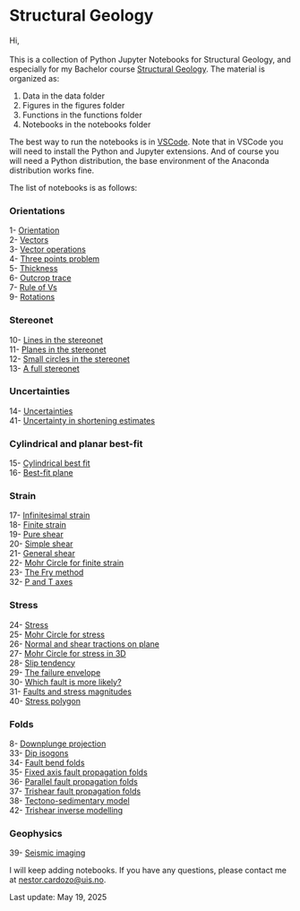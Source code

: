 # Structural Geology
Hi,
\
\
This is a collection of Python Jupyter Notebooks for Structural Geology, and especially for my Bachelor course [Structural Geology](https://www.youtube.com/playlist?list=PL1Oi4O0iZ7iYI4AsAV5JAsYzrB_M96L_y). The material is organized as:

1. Data in the data folder
2. Figures in the figures folder
3. Functions in the functions folder
4. Notebooks in the notebooks folder

The best way to run the notebooks is in [VSCode](https://code.visualstudio.com). Note that in VSCode you will need to install the Python and Jupyter extensions. And of course you will need a Python distribution, the base environment of the Anaconda distribution works fine.

The list of notebooks is as follows:

### Orientations

1- [Orientation](/notebooks/nb1_orientation.ipynb)<br>
2- [Vectors](/notebooks/nb2_vectors.ipynb)<br>
3- [Vector operations](/notebooks/nb3_vector_operations.ipynb)<br>
4- [Three points problem](/notebooks/nb4_three_points.ipynb)<br>
5- [Thickness](/notebooks/nb5_thickness.ipynb)<br>
6- [Outcrop trace](/notebooks/nb6_outcrop_trace.ipynb)<br>
7- [Rule of Vs](/notebooks/nb7_rule_of_vs.ipynb)<br>
9- [Rotations](/notebooks/nb9_rotations.ipynb)<br>

### Stereonet

10- [Lines in the stereonet](/notebooks/nb10_stereo_lines.ipynb)<br>
11- [Planes in the stereonet](/notebooks/nb11_stereo_planes.ipynb)<br>
12- [Small circles in the stereonet](/notebooks/nb12_stereo_small_circles.ipynb)<br>
13- [A full stereonet](/notebooks/nb13_stereonet.ipynb)<br>

### Uncertainties

14- [Uncertainties](/notebooks/nb14_uncertainties.ipynb)<br>
41- [Uncertainty in shortening estimates](/notebooks/nb41_uncertainty_shortening.ipynb)<br>

### Cylindrical and planar best-fit

15- [Cylindrical best fit](/notebooks/nb15_bestfit_fold_axis.ipynb)<br>
16- [Best-fit plane](/notebooks/nb16_bestfit_plane.ipynb)<br>

### Strain

17- [Infinitesimal strain](/notebooks/nb17_infinitesimal_strain.ipynb)<br>
18- [Finite strain](/notebooks/nb18_finite_strain.ipynb)<br>
19- [Pure shear](/notebooks/nb19_pure_shear.ipynb)<br>
20- [Simple shear](/notebooks/nb20_simple_shear.ipynb)<br>
21- [General shear](/notebooks/nb21_general_shear.ipynb)<br>
22- [Mohr Circle for finite strain](/notebooks/nb22_mohr_circle_strain.ipynb)<br>
23- [The Fry method](/notebooks/nb23_fry_method.ipynb)<br>
32- [P and T axes](/notebooks/nb32_p_t_axes.ipynb)<br>

### Stress

24- [Stress](/notebooks/nb24_stress.ipynb)<br>
25- [Mohr Circle for stress](/notebooks/nb25_mohr_circle_stress.ipynb)<br>
26- [Normal and shear tractions on plane](/notebooks/nb26_tractions_on_plane.ipynb)<br>
27- [Mohr Circle for stress in 3D](/notebooks/nb27_mohr_circle_stress_3d.ipynb)<br>
28- [Slip tendency](/notebooks/nb28_slip_tendency.ipynb)<br>
29- [The failure envelope](/notebooks/nb29_failure_envelope.ipynb)<br>
30- [Which fault is more likely?](/notebooks/nb30_fault_likelihood.ipynb)<br>
31- [Faults and stress magnitudes](/notebooks/nb31_faults_magnitude_stress.ipynb)<br>
40- [Stress polygon](/notebooks/nb40_stress_polygon.ipynb)<br>

### Folds

8- [Downplunge projection](/notebooks/nb8_downplunge_proj.ipynb)<br>
33- [Dip isogons](/notebooks/nb33_dip_isogons.ipynb)<br>
34- [Fault bend folds](/notebooks/nb34_fault_bend_fold.ipynb)<br>
35- [Fixed axis fault propagation folds](/notebooks/nb35_fixed_axis_fpf.ipynb)<br>
36- [Parallel fault propagation folds](/notebooks/nb36_parallel_fpf.ipynb)<br>
37- [Trishear fault propagation folds](/notebooks/nb37_trishear.ipynb)<br>
38- [Tectono-sedimentary model](/notebooks/nb38_tect_sed_model.ipynb)<br>
42- [Trishear inverse modelling](/notebooks/nb42_trishear_inversion.ipynb)<br>

### Geophysics

39- [Seismic imaging](/notebooks/nb39_seismic_image.ipynb)

I will keep adding notebooks. If you have any questions, please contact me at [nestor.cardozo@uis.no](mailto:nestor.cardozo@uis.no).

Last update: May 19, 2025